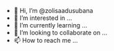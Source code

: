 - 👋 Hi, I’m @zolisaadusubana
- 👀 I’m interested in ...
- 🌱 I’m currently learning ...
- 💞️ I’m looking to collaborate on ...
- 📫 How to reach me ...

<!---
zolisaadusubana/zolisaadusubana is a ✨ special ✨ repository because its `README.md` (this file) appears on your GitHub profile.
You can click the Preview link to take a look at your changes.
--->
